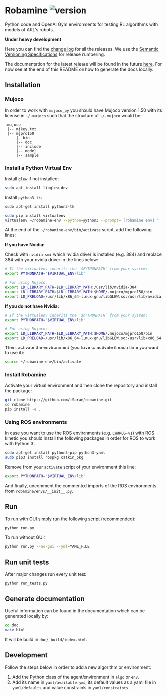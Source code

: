 # Robamine ![version](https://img.shields.io/badge/version-v0.1-blue.svg)

Python code and OpenAI Gym environments for testing RL algorithms with models of ARL's robots.

**Under heavy development**

Here you can find the [change log](CHANGELOG.md) for all the releases. We use
the [Semantic Versioning Specifications](http://semver.org/) for release
numbering.

The documentation for the latest release will be found in the future
[here](https://auth-arl.github.io/docs/robamine/latest/index.html). For now see
at the end of this README on how to generate the docs locally.

## Installation

### Mujoco

In order to work with `mujoco_py` you should have Mujoco version 1.50 with its license in `~/.mujoco` such that the structure of `~/.mujoco` would be:

```
.mujoco
 |-- mjkey.txt
 |-- mjpro150
     |--bin
     |-- doc
     |-- include
     |-- model
     |-- sample
```

### Install a Python Virtual Env
Install `glew` if not installed:

```bash
sudo apt install libglew-dev
```

Install `python3-tk`:

```bash
sudo apt-get install python3-tk
```

```bash
sudo pip install virtualenv
virtualenv ~/robamine-env --python=python3 --prompt='[robamine env] '
```

At the end of the `~/robamine-env/bin/activate` script, add the following lines:

**If you have Nvidia:**

Check with `nvidia-smi` which nvidia driver is installed (e.g. 384) and replace 384 with your nvidia driver in the lines below:
```bash
# If the virtualenv inherits the `$PYTHONPATH` from your system:
export PYTHONPATH="$VIRTUAL_ENV/lib"

# For using Mujoco:
export LD_LIBRARY_PATH=$LD_LIBRARY_PATH:/usr/lib/nvidia-384
export LD_LIBRARY_PATH=$LD_LIBRARY_PATH:$HOME/.mujoco/mjpro150/bin
export LD_PRELOAD=/usr/lib/x86_64-linux-gnu/libGLEW.so:/usr/lib/nvidia-384/libGL.so
```

**If you do not have Nvidia:**

```bash
# If the virtualenv inherits the `$PYTHONPATH` from your system:
export PYTHONPATH="$VIRTUAL_ENV/lib"

# For using Mujoco:
export LD_LIBRARY_PATH=$LD_LIBRARY_PATH:$HOME/.mujoco/mjpro150/bin
export LD_PRELOAD=/usr/lib/x86_64-linux-gnu/libGLEW.so:/usr/lib/x86_64-linux-gnu/libGL.so
```

Then, activate the environment (you have to activate it each time you want to use it):

```bash
source ~/robamine-env/bin/activate
```

### Install Robamine
Activate your virtual environment and then clone the repository and install the package:

```bash
git clone https://github.com/iSaran/robamine.git
cd robamine
pip install -e .
```

### Using ROS environments

In case you want to use the ROS environments (e.g. `LWRROS-v1`) with ROS kinetic you should install the following packages in order for ROS to work with Python 3:

```bash
sudo apt-get install python3-pip python3-yaml
sudo pip3 install rospkg catkin_pkg
```

Remove from your `activate` script of your environment this line:

```bash
export PYTHONPATH="$VIRTUAL_ENV/lib"
```

And finally, uncomment the commented imports of the ROS environments from `robamine/envs/__init__.py`.

## Run

To run with GUI simply run the following script (recommended):

```bash
python run.py
```

To run without GUI:

```bash
python run.py --no-gui --yml=YAML_FILE
```

## Run unit tests

After major changes run every unit test:

```
python run_tests.py
```

## Generate documentation

Useful information can be found in the documentation which can be generated locally by:


```bash
cd doc
make html
```

It will be build in `doc/_build/index.html`.

## Development

Follow the steps below in order to add a new algorithm or environment:

1. Add the Python class of the agent/environment in `algo` or `env`.
2. Add its name in `yaml/available.yml`, its default values as a yaml file in `yaml/defaults` and value constraints in `yaml/constraints`.
